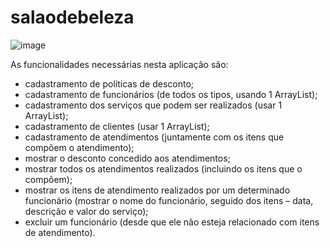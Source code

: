 # salaodebeleza

![image](https://user-images.githubusercontent.com/13257834/130068558-7a222db4-71bb-4433-bba0-1ce5bf306ab3.png)


As funcionalidades necessárias nesta aplicação são:
* cadastramento de políticas de desconto;
* cadastramento de funcionários (de todos os tipos, usando 1 ArrayList);
* cadastramento dos serviços que podem ser realizados (usar 1 ArrayList);
* cadastramento de clientes (usar 1 ArrayList);
* cadastramento de atendimentos (juntamente com os itens que compõem o atendimento);
* mostrar o desconto concedido aos atendimentos;
* mostrar todos os atendimentos realizados (incluindo os itens que o compõem);
* mostrar os itens de atendimento realizados por um determinado funcionário (mostrar o nome do funcionário, seguido dos itens – data, descrição e valor do serviço);
* excluir um funcionário (desde que ele não esteja relacionado com itens de atendimento).
